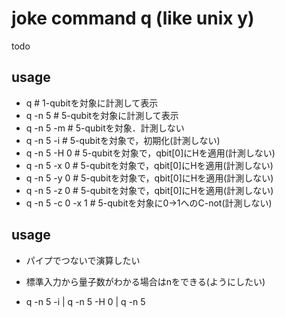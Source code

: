 # joke command q (like unix y)

todo

## usage
* q # 1-qubitを対象に計測して表示
* q -n 5 # 5-qubitを対象に計測して表示
* q -n 5 -m # 5-qubitを対象．計測しない
* q -n 5 -i # 5-qubitを対象で，初期化(計測しない)
* q -n 5 -H 0   # 5-qubitを対象で，qbit[0]にHを適用(計測しない)
* q -n 5 -x 0   # 5-qubitを対象で，qbit[0]にHを適用(計測しない)
* q -n 5 -y 0   # 5-qubitを対象で，qbit[0]にHを適用(計測しない)
* q -n 5 -z 0   # 5-qubitを対象で，qbit[0]にHを適用(計測しない)
* q -n 5 -c 0 -x 1 # 5-qubitを対象に0->1へのC-not(計測しない)

## usage
* パイプでつないで演算したい
* 標準入力から量子数がわかる場合はnをできる(ようにしたい)

* q -n 5 -i | q -n 5 -H 0 | q -n 5 

